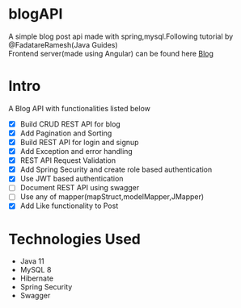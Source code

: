 # blogAPI
A simple blog post api made with spring,mysql.Following tutorial by @FadatareRamesh(Java Guides)\
Frontend server(made using Angular) can be found here [Blog](https://github.com/VasuSagar/Blog)

# Intro #
A Blog API with functionalities listed below
- [x] Build CRUD REST API for blog
- [x] Add Pagination and Sorting
- [x] Build REST API for login and signup
- [x] Add Exception and error handling
- [x] REST API Request Validation
- [x] Add Spring Security and create role based authentication
- [x] Use JWT based authentication
- [ ] Document REST API using swagger
- [ ] Use any of mapper(mapStruct,modelMapper,JMapper)
- [x] Add Like functionality to Post

# Technologies Used #
* Java 11 
* MySQL 8
* Hibernate
* Spring Security
* Swagger

